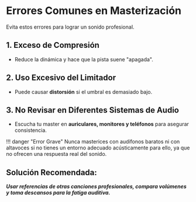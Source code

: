 # Errores Comunes en Masterización 

Evita estos errores para lograr un sonido profesional.

##  1. Exceso de Compresión
- Reduce la dinámica y hace que la pista suene "apagada".

##  2. Uso Excesivo del Limitador
- Puede causar **distorsión** si el umbral es demasiado bajo.

##  3. No Revisar en Diferentes Sistemas de Audio
- Escucha tu master en **auriculares, monitores y teléfonos** para asegurar consistencia.

!!! danger "Error Grave"
    Nunca masterices con audífonos baratos ni con altavoces si no tienes un entorno adecuado acústicamente para ello, ya que no ofrecen una respuesta real del sonido.

##  Solución Recomendada:

***Usar referencias de otras canciones profesionales, compara volúmenes y toma descansos para la fatiga auditiva.***
